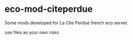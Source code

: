 # eco-mod-citeperdue

Some mods developed for La Cite Perdue french eco server.

use files as your own risks
